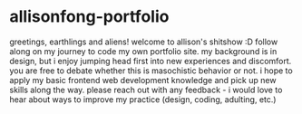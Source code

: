 # allisonfong-portfolio
greetings, earthlings and aliens! welcome to allison's shitshow :D follow along on my journey to code my own portfolio site. my background is in design, but i enjoy jumping head first into new experiences and discomfort. you are free to debate whether this is masochistic behavior or not. i hope to apply my basic frontend web development knowledge and pick up new skills along the way. please reach out with any feedback - i would love to hear about ways to improve my practice (design, coding, adulting, etc.)